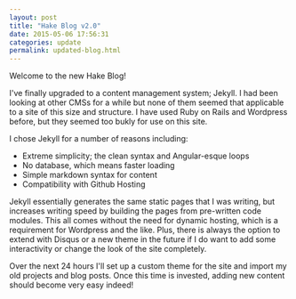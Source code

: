 ```yaml
---
layout: post
title: "Hake Blog v2.0"
date: 2015-05-06 17:56:31
categories: update
permalink: updated-blog.html
---
```

Welcome to the new Hake Blog!

I've finally upgraded to a content management system; Jekyll.  I had been looking at other CMSs for a while but none of them seemed that applicable to a site of this size and structure.  I have used Ruby on Rails and Wordpress before, but they seemed too bukly for use on this site.  

I chose Jekyll for a number of reasons including:

* Extreme simplicity; the clean syntax and Angular-esque loops
* No database, which means faster loading
* Simple markdown syntax for content
* Compatibility with Github Hosting

Jekyll essentially generates the same static pages that I was writing, but increases writing speed by building the pages from pre-written code modules. This all comes without the need for dynamic hosting, which is a requirement for Wordpress and the like.  Plus, there is always the option to extend with Disqus or a new theme in the future if I do want to add some interactivity or change the look of the site completely.

Over the next 24 hours I'll set up a custom theme for the site and import my old projects and blog posts.  Once this time is invested, adding new content should become very easy indeed!